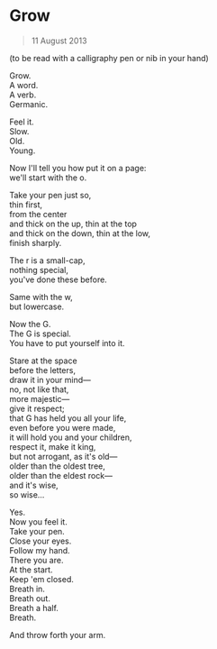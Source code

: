 # Grow

> 11 August 2013

(to be read with a calligraphy pen or nib in your hand)

Grow.  
A word.  
A verb.  
Germanic.  

Feel it.  
Slow.  
Old.  
Young.  

Now I'll tell you how put it on a page:  
we'll start with the o.  

Take your pen just so,  
thin first,  
from the center  
and thick on the up, thin at the top  
and thick on the down, thin at the low,  
finish sharply.  

The r is a small-cap,  
nothing special,  
you've done these before.  

Same with the w,  
but lowercase.  

Now the G.  
The G is special.  
You have to put yourself into it.  

Stare at the space  
before the letters,  
draw it in your mind—  
no, not like that,  
more majestic—  
give it respect;  
that G has held you all your life,  
even before you were made,  
it will hold you and your children,  
respect it, make it king,  
but not arrogant, as it's old—  
older than the oldest tree,  
older than the eldest rock—  
and it's wise,  
so wise…  

Yes.  
Now you feel it.  
Take your pen.  
Close your eyes.  
Follow my hand.  
There you are.  
At the start.  
Keep 'em closed.  
Breath in.  
Breath out.  
Breath a half.  
Breath.  

And throw forth your arm.
